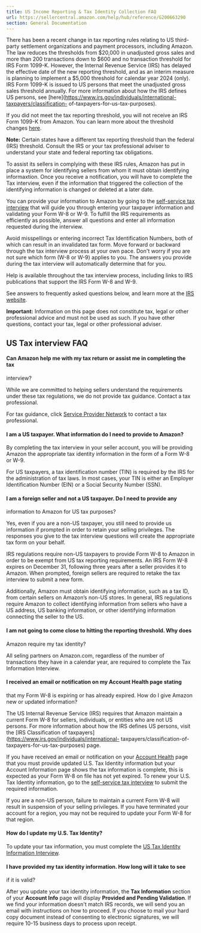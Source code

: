 ```yaml
---
title: US Income Reporting & Tax Identity Collection FAQ
url: https://sellercentral.amazon.com/help/hub/reference/G200663290
section: General Documentation
---
```


There has been a recent change in tax reporting rules relating to US third-
party settlement organizations and payment processors, including Amazon. The
law reduces the thresholds from $20,000 in unadjusted gross sales and more
than 200 transactions down to $600 and no transaction threshold for IRS Form
1099-K. However, the Internal Revenue Service (IRS) has delayed the effective
date of the new reporting threshold, and as an interim measure is planning to
implement a $5,000 threshold for calendar year 2024 (only). IRS Form 1099-K is
issued to US persons that meet the unadjusted gross sales threshold annually.
For more information about how the IRS defines US persons, see
[here](https://www.irs.gov/individuals/international-taxpayers/classification-
of-taxpayers-for-us-tax-purposes).

If you did not meet the tax reporting threshold, you will not receive an IRS
Form 1099-K from Amazon. You can learn more about the threshold changes
[here](https://www.irs.gov/forms-pubs/about-form-1099-k).

**Note:** Certain states have a different tax reporting threshold than the
federal (IRS) threshold. Consult the IRS or your tax professional adviser to
understand your state and federal reporting tax obligations.

To assist its sellers in complying with these IRS rules, Amazon has put in
place a system for identifying sellers from whom it must obtain identifying
informaxtion. Once you receive a notification, you will have to complete the
Tax interview, even if the information that triggered the collection of the
identifying information is changed or deleted at a later date.

You can provide your information to Amazon by going to the [self-service tax
interview](/hz/account-info/tax-interview-redirect) that will guide you
through entering your taxpayer information and validating your Form W-8 or
W-9. To fulfill the IRS requirements as efficiently as possible, answer all
questions and enter all information requested during the interview.

Avoid misspellings or entering incorrect Tax Identification Numbers, both of
which can result in an invalidated tax form. Move forward or backward through
the tax interview process at your own pace. Don't worry if you are not sure
which form (W-8 or W-9) applies to you. The answers you provide during the tax
interview will automatically determine that for you.

Help is available throughout the tax interview process, including links to IRS
publications that support the IRS Form W-8 and W-9.

See answers to frequently asked questions below, and learn more at the [IRS
website](https://www.irs.gov/forms-pubs/about-form-w-8-ben).

**Important:** Information on this page does not constitute tax, legal or
other professional advice and must not be used as such. If you have other
questions, contact your tax, legal or other professional adviser.

## US Tax interview FAQ

#### Can Amazon help me with my tax return or assist me in completing the tax
interview?

While we are committed to helping sellers understand the requirements under
these tax regulations, we do not provide tax guidance. Contact a tax
professional.

For tax guidance, click [Service Provider
Network](/tsba/searchpage/taxCategory) to contact a tax professional.

#### I am a US taxpayer. What information do I need to provide to Amazon?

By completing the tax interview in your seller account, you will be providing
Amazon the appropriate tax identity information in the form of a Form W-8 or
W-9.

For US taxpayers, a tax identification number (TIN) is required by the IRS for
the administration of tax laws. In most cases, your TIN is either an Employer
Identification Number (EIN) or a Social Security Number (SSN).

#### I am a foreign seller and not a US taxpayer. Do I need to provide any
information to Amazon for US tax purposes?

Yes, even if you are a non-US taxpayer, you still need to provide us
information if prompted in order to retain your selling privileges. The
responses you give to the tax interview questions will create the appropriate
tax form on your behalf.

IRS regulations require non-US taxpayers to provide Form W-8 to Amazon in
order to be exempt from US tax reporting requirements. An IRS Form W-8 expires
on December 31, following three years after a seller provides it to Amazon.
When prompted, foreign sellers are required to retake the tax interview to
submit a new form.

Additionally, Amazon must obtain identifying information, such as a tax ID,
from certain sellers on Amazon’s non-US stores. In general, IRS regulations
require Amazon to collect identifying information from sellers who have a US
address, US banking information, or other identifying information connecting
the seller to the US.

#### I am not going to come close to hitting the reporting threshold. Why does
Amazon require my tax identity?

All seling partners on Amazon.com, regardless of the number of transactions
they have in a calendar year, are required to complete the Tax Information
Interview.

#### I received an email or notification on my Account Health page stating
that my Form W-8 is expiring or has already expired. How do I give Amazon new
or updated information?

The US Internal Revenue Service (IRS) requires that Amazon maintain a current
Form W-8 for sellers, individuals, or entities who are not US persons. For
more information about how the IRS defines US persons, visit the [IRS
Classification of taxpayers](https://www.irs.gov/individuals/international-
taxpayers/classification-of-taxpayers-for-us-tax-purposes) page.

If you have received an email or notification on your [Account
Health](/performance/dashboard) page that you must provide updated U.S. Tax
Identity information but your Account Information page shows the tax
information is complete, this is expected as your Form W-8 on file has not yet
expired. To renew your U.S. Tax Identity information, go to the [self-service
tax interview](/hz/account-info/tax-interview-redirect) to submit the required
information.

If you are a non-US person, failure to maintain a current Form W-8 will result
in suspension of your selling privileges. If you have terminated your account
for a region, you may not be required to update your Form W-8 for that region.

####  How do I update my U.S. Tax Identity?

To update your tax information, you must complete the [US Tax Identity
Information Interview](/gp/seller/configuration/account-info-page.html).

#### I have provided my tax identity information. How long will it take to see
if it is valid?

After you update your tax identity information, the **Tax Information**
section of your **Account Info** page will display **Provided and Pending
Validation**. If we find your information doesn't match IRS records, we will
send you an email with instructions on how to proceed. If you choose to mail
your hard copy document instead of consenting to electronic signatures, we
will require 10-15 business days to process upon receipt.

